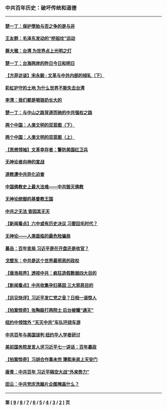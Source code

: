 ### 中共百年历史：破坏传统和道德
---
#### [楚一丁：保护堕胎与否之争的是与非](../../pages/nf1176114/n13815642.md?04250430) 
#### [王友群：毛泽东发动的“挖祖坟”运动](../../pages/nf1176114/n13723639.md?04250430) 
#### [蔡大雅：台湾 为世界点上光明之灯](../../pages/nf1176114/n13531530.md?04250430) 
#### [楚一丁：台海两岸的昨日今日和明日](../../pages/nf1176114/n13531468.md?04250430) 
#### [【方菲访谈】宋永毅 : 文革与中共内部的倾轧（下）](../../pages/nf1176114/n13486836.md?04250430) 
#### [彩虹护守的土地 为什么世界不能失去台湾](../../pages/nf1176114/n13476849.md?04250430) 
#### [李清：我们都是喝狼奶长大的](../../pages/nf1176114/n13471478.md?04250430) 
#### [楚一丁：与中山之路背道而驰的中共强权之路](../../pages/nf1176114/n13437270.md?04250430) 
#### [两个中国：人类文明的双蓝图（下）](../../pages/nf1176114/n13423132.md?04250430) 
#### [两个中国：人类文明的双蓝图（上）](../../pages/nf1176114/n13422687.md?04250430) 
#### [【思想领袖】文革幸存者：警防美国红卫兵](../../pages/nf1176114/n13339289.md?04250430) 
#### [无神论者向神的宣战](../../pages/nf1176114/n13281535.md?04250430) 
#### [道教遭中共异化迫害](../../pages/nf1176114/n13281463.md?04250430) 
#### [中国佛教史上最大法难——中共毁灭佛教](../../pages/nf1176114/n13281397.md?04250430) 
#### [无神论统御的基督教王国](../../pages/nf1176114/n13281280.md?04250430) 
#### [中共之无法 皆因其无天](../../pages/nf1176114/n13281088.md?04250430) 
#### [【新闻看点】六中或有历史决议 习要回毛时代？](../../pages/nf1176114/n13222895.md?04250430) 
#### [无神论——人类面临的最危险骗局](../../pages/nf1176114/n13196137.md?04250430) 
#### [慕岳：百年变局 习近平是在开盘还是收官？](../../pages/nf1176114/n13206516.md?04250430) 
#### [戈壁东：中共是这个世界最邪恶的政权](../../pages/nf1176114/n13085641.md?04250430) 
#### [【唐浩视界】透视中共：疯狂造假数据四大目的](../../pages/nf1176114/n13080590.md?04250430) 
#### [【新闻看点】中共收集孕妇基因 三大邪恶目的](../../pages/nf1176114/n13077182.md?04250430) 
#### [【远见快评】习近平发亡党之音？日相一语惊人](../../pages/nf1176114/n13074809.md?04250430) 
#### [【拍案惊奇】张陶殴打两院士 后台被曝“通天”](../../pages/nf1176114/n13070496.md?04250430) 
#### [纽约中领馆外 “天灭中共”车队环绕车游](../../pages/nf1176114/n13070693.md?04250430) 
#### [中共百年与美国误判 纽约华人学者研讨](../../pages/nf1176114/n13067969.md?04250430) 
#### [美前国务院发言人评习近平七一讲话：百年暴政](../../pages/nf1176114/n13066986.md?04250430) 
#### [【拍案惊奇】习胡合作事未完 薄熙来弟上天安门](../../pages/nf1176114/n13065867.md?04250430) 
#### [唐青：中共百年 习近平隔空大战“外来势力”](../../pages/nf1176114/n13065976.md?04250430) 
#### [田云：中共党庆洗脑片企图掩盖什么？](../../pages/nf1176114/n13064395.md?04250430) 

---
#### 第 [ [9](./9.md?04250430) / [8](./8.md?04250430) / [7](./7.md?04250430) / [6](./6.md?04250430) / [5](./5.md?04250430) / [4](./4.md?04250430) / [3](./3.md?04250430) / [2](./2.md?04250430) ] 页
